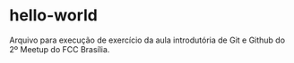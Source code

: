 # hello-world
Arquivo para execução de exercício da aula introdutória de Git e Github do 2º Meetup do FCC Brasília.
